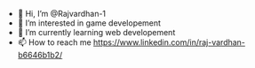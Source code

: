 - 👋 Hi, I’m @Rajvardhan-1
- 👀 I’m interested in game developement
- 🌱 I’m currently learning web developement
- 📫 How to reach me https://www.linkedin.com/in/raj-vardhan-b6646b1b2/

<!---
Rajvardhan-1/Rajvardhan-1 is a ✨ special ✨ repository because its `README.md` (this file) appears on your GitHub profile.
You can click the Preview link to take a look at your changes.
--->
